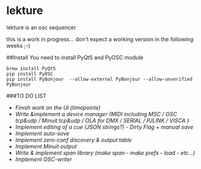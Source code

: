 # lekture
lekture is an osc sequencer

this is a work in progress… don't expect a working version in the following weeks ;-)

##Install
You need to install PyQt5 and PyOSC module

    brew install PyQt5
    pip install PyOSC
    pip install PyBonjour  --allow-external PyBonjour --allow-unverified PyBonjour

###TO DO LIST
* *Finish work on the UI (timepoints)*
* *Write &implement a device manager (MIDI including MSC / OSC tcp&udp / Minuit tcp&udp / OLA for DMX / SERIAL / PJLINK / VISCA )*    
* *Implement editing of a cue (JSON strings?) - Dirty Flag + manual save*    
* *Implement auto-save*    
* *Implement zero-conf discovery & output table*     
* *Implement Minuit output*     
* *Write & implement span library (make span - make prefs - load - etc…)*     
* *Implement OSC-writer*     
